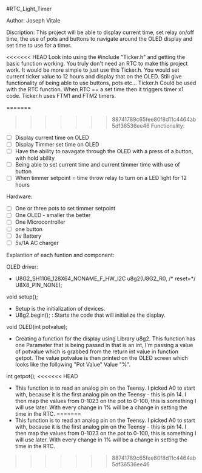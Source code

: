 #RTC_Light_Timer

Author: Joseph Vitale

Discription: This project will be able to display current time, set relay on/off time, the use of pots and buttons to navigate around the OLED display and set time to use for a timer.

<<<<<<< HEAD
Look into using the #include "Ticker.h" and getting the basic function working. You truly don't need an RTC to make this project work. It would be more simple to just use this Ticker.h. You would set current ticker value to 12 hours and display that on the OLED. Still give functionality of being able to use buttons, pots etc... Ticker.h Could be used with the RTC function. When RTC == a set time then it triggers timer x1 code. Ticker.h uses FTM1 and FTM2 timers.

=======
>>>>>>> 88741789c65fee80f8d11c4464ab5df36536ee46
Functionality:
- [ ] Display current time on OLED
- [ ] Display Timmer set time on OLED
- [ ] Have the ability to navagate through the OLED with a press of a button, with hold ability
- [ ] Being able to set current time and current timmer time with use of button
- [ ] When timmer setpoint = time throw relay to turn on a LED light for 12 hours

Hardware:
- [ ] One or three pots to set timmer setpoint
- [ ] One OLED - smaller the better
- [ ] One Microcontroller
- [ ] one button
- [ ] 3v Battery
- [ ] 5v/1A AC charger

Explantion of each funtion and component:

OLED driver:
- U8G2_SH1106_128X64_NONAME_F_HW_I2C u8g2(U8G2_R0, /* reset=*/ U8X8_PIN_NONE);


void setup();
- Setup is the initialization of devices. 
- U8g2.begin(); : Starts the code that will initialize the display.

void OLED(int potvalue); 
- Creating a function for the display using Library u8g2. This function has one Parameter that is being passed in that is an int, I'm passing a value of potvalue which is grabbed from the return int value in function getpot. The value potvalue is then printed on the OLED screen which looks like the following "Pot Value" Value "%".

int getpot(); 
<<<<<<< HEAD
- This function is to read an analog pin on the Teensy. I picked A0 to start with, because it is the first analog pin on the Teensy - this is pin 14. I then map the values from 0-1023 on the pot to 0-100, this is something I will use later. With every change in 1% will be a change in setting the time in the RTC. 
=======
- This function is to read an analog pin on the Teensy. I picked A0 to start with, because it is the first analog pin on the Teensy - this is pin 14. I then map the values from 0-1023 on the pot to 0-100, this is something I will use later. With every change in 1% will be a change in setting the time in the RTC. 
>>>>>>> 88741789c65fee80f8d11c4464ab5df36536ee46
